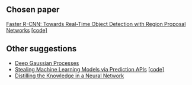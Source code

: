 ## Chosen paper

[Faster R-CNN: Towards Real-Time Object Detection with Region Proposal Networks](http://papers.nips.cc/paper/5638-faster-r-cnn-towards-real-time-object-detection-with-region-proposal-networks) [\[code\]](https://github.com/smallcorgi/Faster-RCNN_TF)

## Other suggestions

* [Deep Gaussian Processes](http://www.jmlr.org/proceedings/papers/v31/damianou13a.pdf)
* [Stealing Machine Learning Models via Prediction APIs](https://www.usenix.org/conference/usenixsecurity16/technical-sessions/presentation/tramer) [\[code\]](https://github.com/ftramer/Steal-ML)
* [Distilling the Knowledge in a Neural Network](https://arxiv.org/abs/1503.02531)
